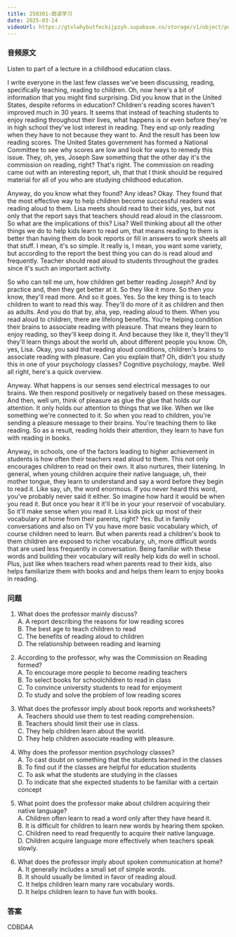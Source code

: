 ```yaml
---
title: 250301-朗读学习
date: 2025-03-24
videoUrl: https://gtxlwhybutfeckijpzyh.supabase.co/storage/v1/object/public/toefl-videos//zt100_L1.mp4
---
```


### 音频原文

Listen to part of a lecture in a childhood education class.

I write everyone in the last few classes we've been discussing, reading, specifically teaching, reading to children. Oh, now here's a bit of information that you might find surprising. Did you know that in the United States, despite reforms in education? Children's reading scores haven't improved much in 30 years. It seems that instead of teaching students to enjoy reading throughout their lives, what happens is or even before they're in high school they've lost interest in reading. They end up only reading when they have to not because they want to. And the result has been low reading scores. The United States government has formed a National Committee to see why scores are low and look for ways to remedy this issue. They, oh, yes, Joseph Saw something that the other day it's the commission on reading, right? That's right. The commission on reading came out with an interesting report, uh, that that I think should be required material for all of you who are studying childhood education.

Anyway, do you know what they found? Any ideas? Okay. They found that the most effective way to help children become successful readers was reading aloud to them. Lisa meets should read to their kids, yes, but not only that the report says that teachers should read aloud in the classroom. So what are the implications of this? Lisa? Well thinking about all the other things we do to help kids learn to read um, that means reading to them is better than having them do book reports or fill in answers to work sheets all that stuff. I mean, it's so simple. It really is, I mean, you want some variety, but according to the report the best thing you can do is read aloud and frequently. Teacher should read aloud to students throughout the grades since it's such an important activity.

So who can tell me um, how children get better reading Joseph? And by practice and, then they get better at it. So they like it more. So then you know, they'll read more. And so it goes. Yes. So the key thing is to teach children to want to read this way. They'll do more of it as children and then as adults. And you do that by, aha, yep, reading aloud to them. When you read aloud to children, there are lifelong benefits. You're helping condition their brains to associate reading with pleasure. That means they learn to enjoy reading, so they'll keep doing it. And because they like it, they'll they'll they'll learn things about the world uh, about different people you know. Oh, yes, Lisa. Okay, you said that reading aloud conditions, children's brains to associate reading with pleasure. Can you explain that? Oh, didn't you study this in one of your psychology classes? Cognitive psychology, maybe. Well all right, here's a quick overview.

Anyway. What happens is our senses send electrical messages to our brains. We then respond positively or negatively based on these messages. And then, well um, think of pleasure as glue the glue that holds our attention. It only holds our attention to things that we like. When we like something we're connected to it. So when you read to children, you're sending a pleasure message to their brains. You're teaching them to like reading. So as a result, reading holds their attention, they learn to have fun with reading in books.

Anyway, in schools, one of the factors leading to higher achievement in students is how often their teachers read aloud to them. This not only encourages children to read on their own. It also nurtures, their listening. In general, when young children acquire their native language, uh, their mother tongue, they learn to understand and say a word before they begin to read it. Like say, uh, the word enormous. If you never heard this word, you've probably never said it either. So imagine how hard it would be when you read it. But once you hear it it'll be in your your reservoir of vocabulary. So it'll make sense when you read it. Lisa kids pick up most of their vocabulary at home from their parents, right? Yes. But in family conversations and also on TV you have more basic vocabulary which, of course children need to learn. But when parents read a children's book to them children are exposed to richer vocabulary, uh, more difficult words that are used less frequently in conversation. Being familiar with these words and building their vocabulary will really help kids do well in school. Plus, just like when teachers read when parents read to their kids, also helps familiarize them with books and and helps them learn to enjoy books in reading.

### 问题

1. What does the professor mainly discuss?  
A. A report describing the reasons for low reading scores  
B. The best age to teach children to read  
C. The benefits of reading aloud to children  
D. The relationship between reading and learning  

2. According to the professor, why was the Commission on Reading formed?  
A. To encourage more people to become reading teachers  
B. To select books for schoolchildren to read in class  
C. To convince university students to read for enjoyment  
D. To study and solve the problem of low reading scores  

3. What does the professor imply about book reports and worksheets?  
A. Teachers should use them to test reading comprehension.  
B. Teachers should limit their use in class.  
C. They help children learn about the world.  
D. They help children associate reading with pleasure.  

4. Why does the professor mention psychology classes?  
A. To cast doubt on something that the students learned in the classes  
B. To find out if the classes are helpful for education students  
C. To ask what the students are studying in the classes  
D. To indicate that she expected students to be familiar with a certain concept  

5. What point does the professor make about children acquiring their native language?  
A. Children often learn to read a word only after they have heard it.  
B. It is difficult for children to learn new words by hearing them spoken.  
C. Children need to read frequently to acquire their native language.  
D. Children acquire language more effectively when teachers speak slowly.  

6. What does the professor imply about spoken communication at home?  
A. It generally includes a small set of simple words.  
B. It should usually be limited in favor of reading aloud.  
C. It helps children learn many rare vocabulary words.  
D. It helps children learn to have fun with books.

### 答案

CDBDAA


